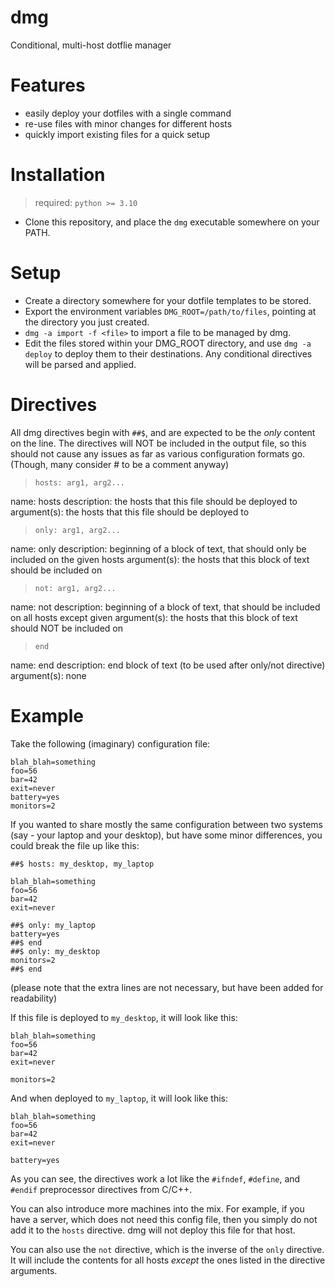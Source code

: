 dmg
===
Conditional, multi-host dotflie manager

Features
========
- easily deploy your dotfiles with a single command
- re-use files with minor changes for different hosts
- quickly import existing files for a quick setup

Installation
============
> required: `python >= 3.10`
- Clone this repository, and place the `dmg` executable somewhere on your PATH.

Setup
=====
- Create a directory somewhere for your dotfile templates to be stored.
- Export the environment variables `DMG_ROOT=/path/to/files`, pointing at the directory you just created.
- `dmg -a import -f <file>` to import a file to be managed by dmg.
- Edit the files stored within your DMG_ROOT directory, and use `dmg -a deploy` to deploy them to their destinations. Any conditional directives will be parsed and applied.

Directives
==========
All dmg directives begin with `##$`, and are expected to be the *only* content on the line. The directives will NOT be included in the output file, so this should not cause any issues as far as various configuration formats go. (Though, many consider # to be a comment anyway)

> `hosts: arg1, arg2...`

name: hosts
description: the hosts that this file should be deployed to
argument(s): the hosts that this file should be deployed to

> `only: arg1, arg2...`

name: only
description: beginning of a block of text, that should only be included on the given hosts
argument(s): the hosts that this block of text should be included on

> `not: arg1, arg2...`

name: not
description: beginning of a block of text, that should be included on all hosts except given
argument(s): the hosts that this block of text should NOT be included on

> `end`

name: end
description: end block of text (to be used after only/not directive)
argument(s): none

Example
=======
Take the following (imaginary) configuration file:
```
blah_blah=something
foo=56
bar=42
exit=never
battery=yes
monitors=2
```

If you wanted to share mostly the same configuration between two systems (say - your laptop and your desktop), but have some minor differences, you could break the file up like this:

```
##$ hosts: my_desktop, my_laptop

blah_blah=something
foo=56
bar=42
exit=never

##$ only: my_laptop
battery=yes
##$ end
##$ only: my_desktop
monitors=2
##$ end
```
(please note that the extra lines are not necessary, but have been added for readability)

If this file is deployed to `my_desktop`, it will look like this:
```
blah_blah=something
foo=56
bar=42
exit=never

monitors=2
```
And when deployed to `my_laptop`, it will look like this:
```
blah_blah=something
foo=56
bar=42
exit=never

battery=yes
```

As you can see, the directives work a lot like the `#ifndef`, `#define`, and `#endif` preprocessor directives from C/C++.

You can also introduce more machines into the mix. For example, if you have a server, which does not need this config file, then you simply do not add it to the `hosts` directive. dmg will not deploy this file for that host.

You can also use the `not` directive, which is the inverse of the `only` directive. It will include the contents for all hosts *except* the ones listed in the directive arguments.
